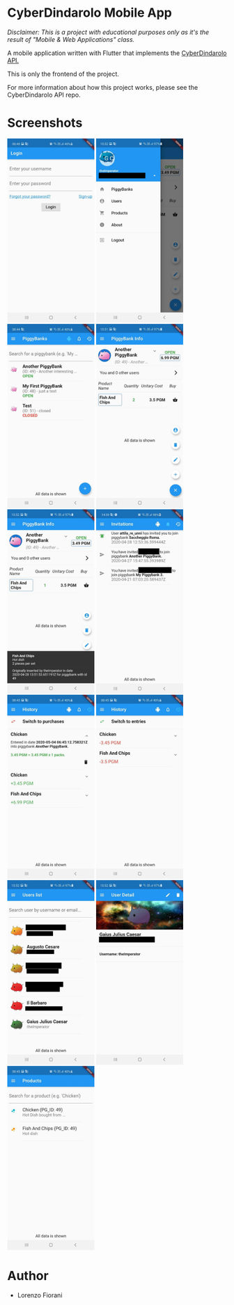 # CyberDindarolo Mobile App

*Disclaimer: This is a project with educational purposes only as it's the result of
"Mobile & Web Applications" class.*

A mobile application written with Flutter that implements the <a href="https://github.com/lorenzodeveloper/CyberDindarolo">CyberDindarolo API.</a>

This is only the frontend of the project.

For more information about how this project works, please see the CyberDindarolo API repo.

# Screenshots

 <img src="Screenshots/login.jpg" width="200"> 
 <img src="Screenshots/drawer.jpg" width="200"> 
 <img src="Screenshots/pg_list.jpg" width="200">
 <img src="Screenshots/pg_detail.jpg" width="200">
 <img src="Screenshots/pg_detail_with_desc.jpg" width="200"> 
 <img src="Screenshots/invitations.jpg" width="200">
 <img src="Screenshots/entries.jpg" width="200">
 <img src="Screenshots/purchases.jpg" width="200">
 <img src="Screenshots/users.jpg" width="200">
 <img src="Screenshots/user_detail.jpg" width="200">
 <img src="Screenshots/products.jpg" width="200">

# Author
- Lorenzo Fiorani
